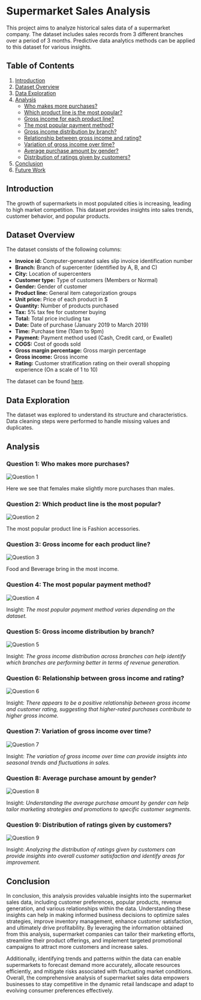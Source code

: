 # Supermarket Sales Analysis

This project aims to analyze historical sales data of a supermarket company. The dataset includes sales records from 3 different branches over a period of 3 months. Predictive data analytics methods can be applied to this dataset for various insights.

## Table of Contents
1. [Introduction](#introduction)
2. [Dataset Overview](#dataset-overview)
3. [Data Exploration](#data-exploration)
4. [Analysis](#analysis)
   - [Who makes more purchases?](#question-1-who-makes-more-purchases)
   - [Which product line is the most popular?](#question-2-which-product-line-is-the-most-popular)
   - [Gross income for each product line?](#question-3-gross-income-for-each-product-line)
   - [The most popular payment method?](#question-4-the-most-popular-payment-method)
   - [Gross income distribution by branch?](#question-5-gross-income-distribution-by-branch)
   - [Relationship between gross income and rating?](#question-6-relationship-between-gross-income-and-rating)
   - [Variation of gross income over time?](#question-7-variation-of-gross-income-over-time)
   - [Average purchase amount by gender?](#question-8-average-purchase-amount-by-gender)
   - [Distribution of ratings given by customers?](#question-9-distribution-of-ratings-given-by-customers)
5. [Conclusion](#conclusion)
6. [Future Work](#future-work)

## Introduction <a name="introduction"></a>

The growth of supermarkets in most populated cities is increasing, leading to high market competition. This dataset provides insights into sales trends, customer behavior, and popular products.

## Dataset Overview <a name="dataset-overview"></a>

The dataset consists of the following columns:
- **Invoice id:** Computer-generated sales slip invoice identification number
- **Branch:** Branch of supercenter (identified by A, B, and C)
- **City:** Location of supercenters
- **Customer type:** Type of customers (Members or Normal)
- **Gender:** Gender of customer
- **Product line:** General item categorization groups
- **Unit price:** Price of each product in $
- **Quantity:** Number of products purchased
- **Tax:** 5% tax fee for customer buying
- **Total:** Total price including tax
- **Date:** Date of purchase (January 2019 to March 2019)
- **Time:** Purchase time (10am to 9pm)
- **Payment:** Payment method used (Cash, Credit card, or Ewallet)
- **COGS:** Cost of goods sold
- **Gross margin percentage:** Gross margin percentage
- **Gross income:** Gross income
- **Rating:** Customer stratification rating on their overall shopping experience (On a scale of 1 to 10)

The dataset can be found [here](https://www.kaggle.com/datasets/aungpyaeap/supermarket-sales).

## Data Exploration <a name="data-exploration"></a>

The dataset was explored to understand its structure and characteristics. Data cleaning steps were performed to handle missing values and duplicates.

## Analysis <a name="analysis"></a>

### Question 1: Who makes more purchases? <a name="question-1-who-makes-more-purchases"></a>

![Question 1](image1.png)

Here we see that females make slightly more purchases than males.

### Question 2: Which product line is the most popular? <a name="question-2-which-product-line-is-the-most-popular"></a>

![Question 2](image2.png)

The most popular product line is Fashion accessories.

### Question 3: Gross income for each product line? <a name="question-3-gross-income-for-each-product-line"></a>

![Question 3](image3.png)

Food and Beverage bring in the most income.

### Question 4: The most popular payment method? <a name="question-4-the-most-popular-payment-method"></a>

![Question 4](image4.png)

Insight: *The most popular payment method varies depending on the dataset.*

### Question 5: Gross income distribution by branch? <a name="question-5-gross-income-distribution-by-branch"></a>

![Question 5](image5.png)

Insight: *The gross income distribution across branches can help identify which branches are performing better in terms of revenue generation.*

### Question 6: Relationship between gross income and rating? <a name="question-6-relationship-between-gross-income-and-rating"></a>

![Question 6](image6.png)

Insight: *There appears to be a positive relationship between gross income and customer rating, suggesting that higher-rated purchases contribute to higher gross income.*

### Question 7: Variation of gross income over time? <a name="question-7-variation-of-gross-income-over-time"></a>

![Question 7](image7.png)

Insight: *The variation of gross income over time can provide insights into seasonal trends and fluctuations in sales.*

### Question 8: Average purchase amount by gender? <a name="question-8-average-purchase-amount-by-gender"></a>

![Question 8](image8.png)

Insight: *Understanding the average purchase amount by gender can help tailor marketing strategies and promotions to specific customer segments.*

### Question 9: Distribution of ratings given by customers? <a name="question-9-distribution-of-ratings-given-by-customers"></a>

![Question 9](image9.png)

Insight: *Analyzing the distribution of ratings given by customers can provide insights into overall customer satisfaction and identify areas for improvement.*

## Conclusion <a name="conclusion"></a>

In conclusion, this analysis provides valuable insights into the supermarket sales data, including customer preferences, popular products, revenue generation, and various relationships within the data. Understanding these insights can help in making informed business decisions to optimize sales strategies, improve inventory management, enhance customer satisfaction, and ultimately drive profitability. By leveraging the information obtained from this analysis, supermarket companies can tailor their marketing efforts, streamline their product offerings, and implement targeted promotional campaigns to attract more customers and increase sales.

Additionally, identifying trends and patterns within the data can enable supermarkets to forecast demand more accurately, allocate resources efficiently, and mitigate risks associated with fluctuating market conditions. Overall, the comprehensive analysis of supermarket sales data empowers businesses to stay competitive in the dynamic retail landscape and adapt to evolving consumer preferences effectively.
